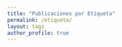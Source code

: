 ```yaml
---
title: "Publicaciones por Etiqueta"
permalink: /etiqueta/
layout: tags
author_profile: true
---
```

